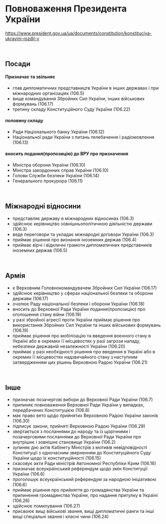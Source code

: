 # Повноваження Президента України

https://www.president.gov.ua/ua/documents/constitution/konstituciya-ukrayini-rozdil-v

​​
## Посади
#### Призначає та звільняє 

* глав дипломатичних представництв України в інших державах і при міжнародних організаціях (106.5)
* вище командування Збройних Сил України, інших військових формувань (106.17)
* третину складу Конституційного Суду України (106.22)
#### половину складу 
* Ради Національного банку України (106.12)
* Національної ради України з питань телебачення і радіомовлення (106.13)
#### вносить подання(пропозицію) до ВРУ про призначення

* Міністра оборони України (106.10)
* Міністра закордонних справ України (106.10)
* Голови Служби безпеки України (106.14)
* Генерального прокурора (106.11)

​​
## Міжнародні відносини

* представляє державу в міжнародних відносинах (106.3)
* здійснює керівництво зовнішньополітичною діяльністю держави (106.3)
* веде переговори та укладає міжнародні договори України (106.3)
* приймає рішення про визнання іноземних держав (106.4)
* приймає вірчі і відкличні грамоти дипломатичних представників іноземних держав (106.5)

​​
## Армія

* є Верховним Головнокомандувачем Збройних Сил України (106.17)
* здійснює керівництво у сферах національної безпеки та оборони держави (106.17)
*  очолює Раду національної безпеки і оборони України (106.18)
*  вносить до Верховної Ради України подання(пропозицію) про оголошення стану війни (106.19)
* у разі збройної агресії проти України приймає рішення про використання Збройних Сил України та інших військових формувань (106.19)
*  приймає рішення про мобілізацію та введення воєнного стану в Україні або в окремих її місцевостях у разі загрози нападу, небезпеки державній незалежності України (106.20)
* приймає у разі необхідності рішення про введення в Україні або в окремих її місцевостях надзвичайного стану з наступним затвердженням цих рішень Верховною Радою України (106.21)

​​
## Інше

* призначає позачергові вибори до Верховної Ради України (106.7)
* припиняє повноваження Верховної Ради України у випадках, передбачених Конституцією (106.8)
* має право вето щодо прийнятих Верховною Радою України законів (106.30)
* підписує закони, прийняті Верховною Радою України (106.29)
* звертається з посланнями до народу та із щорічними і позачерговими посланнями до Верховної Ради України про внутрішнє і зовнішнє становище України (106.2)
* зупиняє дію актів Кабінету Міністрів з мотивів невідповідності Конституції з одночасним зверненням до Конституційного Суду України щодо їх конституційності (106.15)
* скасовує акти Ради міністрів Автономної Республіки Крим (106.16)
* призначає всеукраїнський референдум щодо змін Конституції України (106.6)
* проголошує всеукраїнський референдум за народною ініціативою (106.6)
* приймає рішення про прийняття до громадянства України та припинення громадянства України, про надання притулку в Україні (106.26)
* здійснює помилування (106.27)
* присвоює вищі військові звання, вищі дипломатичні ранги та інші вищі спеціальні звання і класні чини (106.24)
